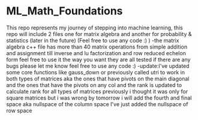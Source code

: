 # ML_Math_Foundations
This repo represents my journey of stepping into machine learning, this repo will include 2 files one for matrix algebra and another for probability & statistics (later in the future) (Feel free to use any code :) ) 
-the matrix algebra c++ file has more than 40 matrix operations from simple addition and assignment till inverse and lu factorization and row reduced echelon form feel free to use it the way you want 
they are all tested if there are any bugs please let me know 
feel free to use any code :)
-update:I've updated some core functions like gauss_down or previously called utri to work in both types of matrices aka the ones that have pivots on the main diagonal and the ones that have the pivots on any col and the rank is updated to calculate rank for all types of matrices 
previously i thought it was only for square matrices but i was wrong 
by tomorrow i will add the fourth and final space aka nullspace of the column space
I've just added the nullspace of row space

